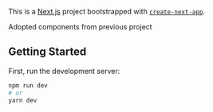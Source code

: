 This is a [Next.js](https://nextjs.org/) project bootstrapped with [`create-next-app`](https://github.com/vercel/next.js/tree/canary/packages/create-next-app).

Adopted components from previous project

## Getting Started

First, run the development server:

```bash
npm run dev
# or
yarn dev
```